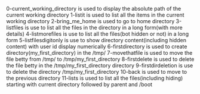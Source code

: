 0-current_working_directory is used to display the absolute path of the current working directory 
1-listit is used to list all the items in the current working directory
2-bring_me_home is used to go to home directory
3-listfiles is use to list all the files in the directory in a long form(with more details)
4-listmorefiles is use to list all the files(bot hidden or not) in a long form
5-listfilesdigitonly is use to show directory content(including hidden content) with user id display numerically
6-firstdirectory is used to create directory(my_first_directory) in the /tmp/
7-movethatfile is used to move the file betty from /tmp/ to /tmp/my_first_directory
8-firstdelete is used to delete the file betty in the /tmp/my_first_directory directory
9-firstdirdeletion is use to delete the directory /tmp/my_first_directory
10-back is used to move to the previous directory 
11-lists is used to list all the files(including hiding) starting with current directory followed by parent and /boot
